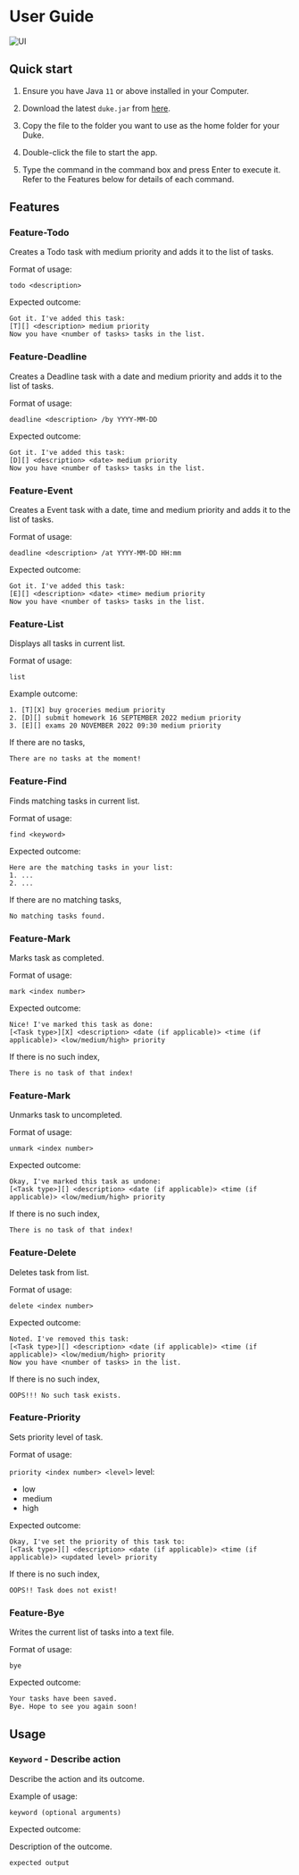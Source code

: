 # User Guide

![UI](UI.png)

## Quick start
1. Ensure you have Java `11` or above installed in your Computer.

2. Download the latest `duke.jar` from [here](https://github.com/rjkoh/ip/releases).

3. Copy the file to the folder you want to use as the home folder for your Duke.

4. Double-click the file to start the app.

5. Type the command in the command box and press Enter to execute it. Refer to the Features below for details of each command.

## Features

### Feature-Todo

Creates a Todo task with medium priority and adds it to the list of tasks.

Format of usage:

`todo <description>`

Expected outcome:

```
Got it. I've added this task:
[T][] <description> medium priority
Now you have <number of tasks> tasks in the list.
```

### Feature-Deadline

Creates a Deadline task with a date and medium priority and adds it to the list of tasks.

Format of usage:

`deadline <description> /by YYYY-MM-DD`

Expected outcome:

```
Got it. I've added this task:
[D][] <description> <date> medium priority
Now you have <number of tasks> tasks in the list.
```

### Feature-Event

Creates a Event task with a date, time and medium priority and adds it to the list of tasks.

Format of usage:

`deadline <description> /at YYYY-MM-DD HH:mm`

Expected outcome:

```
Got it. I've added this task:
[E][] <description> <date> <time> medium priority
Now you have <number of tasks> tasks in the list.
```

### Feature-List

Displays all tasks in current list.

Format of usage:

`list`

Example outcome:

```
1. [T][X] buy groceries medium priority
2. [D][] submit homework 16 SEPTEMBER 2022 medium priority
3. [E][] exams 20 NOVEMBER 2022 09:30 medium priority
```
If there are no tasks,
```
There are no tasks at the moment!
```

### Feature-Find

Finds matching tasks in current list.

Format of usage:

`find <keyword>`

Expected outcome:

```
Here are the matching tasks in your list:
1. ... 
2. ...
```
If there are no matching tasks,
```
No matching tasks found.
```

### Feature-Mark

Marks task as completed.

Format of usage:

`mark <index number>`

Expected outcome:

```
Nice! I've marked this task as done:
[<Task type>][X] <description> <date (if applicable)> <time (if applicable)> <low/medium/high> priority
```
If there is no such index,
```
There is no task of that index!
```

### Feature-Mark

Unmarks task to uncompleted.

Format of usage:

`unmark <index number>`

Expected outcome:

```
Okay, I've marked this task as undone:
[<Task type>][] <description> <date (if applicable)> <time (if applicable)> <low/medium/high> priority
```
If there is no such index,
```
There is no task of that index!
```

### Feature-Delete

Deletes task from list.

Format of usage:

`delete <index number>`

Expected outcome:

```
Noted. I've removed this task:
[<Task type>][] <description> <date (if applicable)> <time (if applicable)> <low/medium/high> priority
Now you have <number of tasks> in the list.
```
If there is no such index,
```
OOPS!!! No such task exists.
```

### Feature-Priority

Sets priority level of task.

Format of usage:

`priority <index number> <level>`
level:
* low
* medium
* high

Expected outcome:

```
Okay, I've set the priority of this task to:
[<Task type>][] <description> <date (if applicable)> <time (if applicable)> <updated level> priority
```
If there is no such index,
```
OOPS!! Task does not exist!
```

### Feature-Bye

Writes the current list of tasks into a text file.

Format of usage:

`bye`

Expected outcome:

```
Your tasks have been saved.
Bye. Hope to see you again soon!
```


## Usage

### `Keyword` - Describe action

Describe the action and its outcome.

Example of usage: 

`keyword (optional arguments)`

Expected outcome:

Description of the outcome.

```
expected output
```
